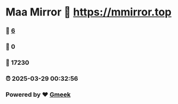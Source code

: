 # Maa Mirror :link: https://mmirror.top 
### :page_facing_up: [6](https://mmirror.top/tag.html) 
### :speech_balloon: 0 
### :hibiscus: 17230 
### :alarm_clock: 2025-03-29 00:32:56 
### Powered by :heart: [Gmeek](https://github.com/Meekdai/Gmeek)
